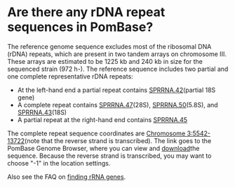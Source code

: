 # Are there any rDNA repeat sequences in PomBase?
<!-- pombase_categories: Genome Browser,Locating Genomic Regions,Sequence Retrieval -->

The reference genome sequence excludes most of the ribosomal DNA (rDNA)
repeats, which are present in two tandem arrays on chromosome III. These
arrays are estimated to be 1225 kb and 240 kb in size for the sequenced
strain (972 h-). The reference sequence includes two partial and one
complete representative rDNA repeats:

-   At the left-hand end a partial repeat contains
    [SPRRNA.42](http://www.pombase.org/spombe/result/SPRRNA.42)(partial
    18S gene)
-   A complete repeat contains
    [SPRRNA.47](http://www.pombase.org/spombe/result/SPRRNA.47)(28S),
    [SPRRNA.50](http://www.pombase.org/spombe/result/SPRRNA.50)(5.8S),
    and [SPRRNA.43](http://www.pombase.org/spombe/result/SPRRNA.43)(18S)
-   A partial repeat at the right-hand end contains
    [SPRRNA.45](http://www.pombase.org/spombe/result/SPRRNA.45)

The complete repeat sequence coordinates are [Chromosome
3:5542-13722](http://genomebrowser.pombase.org/Schizosaccharomyces_pombe/Location/View?r=III%3A5542-13722)(note
that the reverse strand is transcribed). The link goes to the PomBase
Genome Browser, where you can view and
[download](/faqs/how-can-i-retrieve-sequence-region-using-sequence-coordinates)the
sequence. Because the reverse strand is transcribed, you may want to
choose "-1" in the location settings.

Also see the FAQ on [finding rRNA
genes](/faqs/how-can-i-find-rrna-genes).

